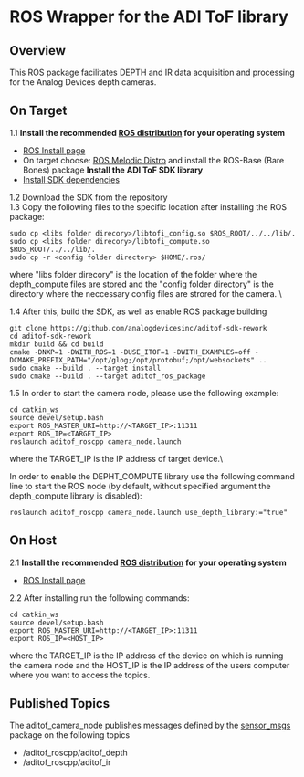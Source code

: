 
# ROS Wrapper for the ADI ToF library

## Overview
This ROS package facilitates DEPTH and IR data acquisition and processing for the Analog Devices depth cameras.

## On Target
  
1.1 **Install the recommended [ROS distribution](http://wiki.ros.org/Distributions) for your operating system**
  - [ROS Install page](http://wiki.ros.org/ROS/Installation)
  - On target choose: [ROS Melodic Distro](http://wiki.ros.org/melodic/Installation/Ubuntu) and install the ROS-Base (Bare Bones) package
**Install the ADI ToF SDK library**
  - [Install SDK dependencies](https://github.com/analogdevicesinc/aditof-sdk-rework/blob/6c7fb376aeec73a21ab177adf297c5781bcbd544/doc/linux/build_instructions.md#installing-the-dependencies)

  1.2 Download the SDK from the repository \
  1.3 Copy the following files to the specific location after installing the ROS package:
  
  ```console
  sudo cp <libs folder direcory>/libtofi_config.so $ROS_ROOT/../../lib/.
  sudo cp <libs folder direcory>/libtofi_compute.so $ROS_ROOT/../../lib/.
  sudo cp -r <config folder directory> $HOME/.ros/
  ```
  where "libs folder direcory" is the location of the folder where the depth_compute files are stored and the "config folder directory" is the directory where the neccessary config files are strored for the camera. \


  1.4 After this, build the SDK, as well as enable ROS package building 

```console
git clone https://github.com/analogdevicesinc/aditof-sdk-rework
cd aditof-sdk-rework
mkdir build && cd build
cmake -DNXP=1 -DWITH_ROS=1 -DUSE_ITOF=1 -DWITH_EXAMPLES=off -DCMAKE_PREFIX_PATH="/opt/glog;/opt/protobuf;/opt/websockets" .. 
sudo cmake --build . --target install
sudo cmake --build . --target aditof_ros_package
```
1.5 In order to start the camera node, please use the following example:
```console
cd catkin_ws
source devel/setup.bash
export ROS_MASTER_URI=http://<TARGET_IP>:11311
export ROS_IP=<TARGET_IP>
roslaunch aditof_roscpp camera_node.launch
```
where the TARGET_IP is the IP address of target device.\

In order to enable the DEPHT_COMPUTE library use the following command line to start the ROS node (by default, without specified argument the depth_compute library is disabled):
```console
roslaunch aditof_roscpp camera_node.launch use_depth_library:="true"

```

## On Host
 2.1 **Install the recommended [ROS distribution](http://wiki.ros.org/Distributions) for your operating system**
  - [ROS Install page](http://wiki.ros.org/ROS/Installation)

 2.2 After installing run the following commands:
 ```console
cd catkin_ws
source devel/setup.bash
export ROS_MASTER_URI=http://<TARGET_IP>:11311
export ROS_IP=<HOST_IP>
```
where the TARGET_IP is the IP address of the device on which is running the camera node and the HOST_IP is the IP address of the users computer where you want to access the topics.


## Published Topics
The aditof_camera_node publishes messages defined by the [sensor_msgs](http://wiki.ros.org/sensor_msgs) package on the following topics
- /aditof_roscpp/aditof_depth 
- /aditof_roscpp/aditof_ir

